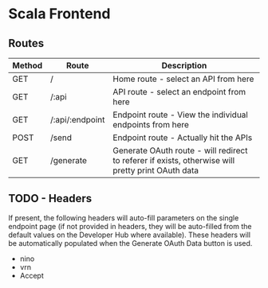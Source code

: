 # Scala Frontend

## Routes

| Method | Route               | Description                                                                                        |
|--------|---------------------|----------------------------------------------------------------------------------------------------|
| GET    | /                   | Home route - select an API from here                                                               |
| GET    | /:api               | API route - select an endpoint from here                                                           |
| GET    | /:api/:endpoint     | Endpoint route - View the individual endpoints from here                                           |
| POST   | /send               | Endpoint route - Actually hit the APIs                                                             |
| GET    | /generate           | Generate OAuth route - will redirect to referer if exists, otherwise will pretty print OAuth data |

## TODO - Headers

If present, the following headers will auto-fill parameters on the single endpoint page (if not provided in headers, they will be auto-filled from the default values on the Developer Hub where available). These headers will be automatically populated when the Generate OAuth Data button is used.

- nino
- vrn
- Accept
